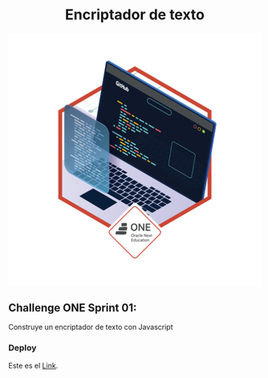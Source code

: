 <h1 align="center">
    Encriptador de texto
</h1>

<div align="center">

![Insignia](/public/images/sprint1.png)

</div>

## Challenge ONE Sprint 01:

Construye un encriptador de texto con Javascript

### Deploy

Este es el [Link](https://text-encryptor.netlify.app/).
